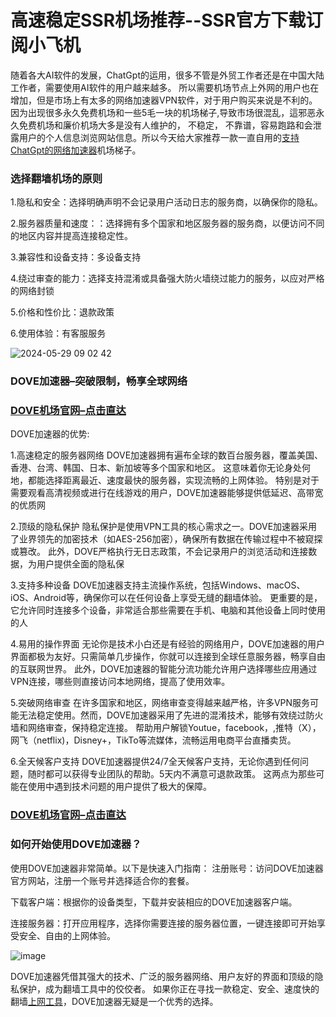# 高速稳定SSR机场推荐--SSR官方下载订阅小飞机

随着各大AI软件的发展，ChatGpt的运用，很多不管是外贸工作者还是在中国大陆工作者，需要使用AI软件的用户越来越多。
所以需要机场节点上外网的用户也在增加，但是市场上有太多的网络加速器VPN软件，对于用户购买来说是不利的。
因为出现很多永久免费机场和一些5毛一块的机场梯子,导致市场很混乱，這邪恶永久免费机场和廉价机场大多是没有人维护的， 不稳定，
不靠谱，容易跑路和会泄露用户的个人信息浏览网站信息。所以今天给大家推荐一款一直自用的[支持ChatGpt的网络加速器](https://appletalking.cc/archives/245)机场梯子。

### 选择翻墙机场的原则

1.隐私和安全：选择明确声明不会记录用户活动日志的服务商，以确保你的隐私。

2.服务器质量和速度：：选择拥有多个国家和地区服务器的服务商，以便访问不同的地区内容并提高连接稳定性。

3.兼容性和设备支持：多设备支持

4.绕过审查的能力：选择支持混淆或具备强大防火墙绕过能力的服务，以应对严格的网络封锁

5.价格和性价比：退款政策

6.使用体验：有客服服务

![2024-05-29 09 02 42](https://github.com/user-attachments/assets/1f611aa7-70f5-4a61-b414-379893c9c539)

### DOVE加速器–突破限制，畅享全球网络
### [DOVE机场官网–点击直达](https://dove8.cc/a.php?alavBTtF8UB)

DOVE加速器的优势:

1.高速稳定的服务器网络 DOVE加速器拥有遍布全球的数百台服务器，覆盖美国、香港、台湾、韩国、日本、新加坡等多个国家和地区。
这意味着你无论身处何地，都能选择距离最近、速度最快的服务器，实现流畅的上网体验。 特别是对于需要观看高清视频或进行在线游戏的用户，DOVE加速器能够提供低延迟、高带宽的优质网

2.顶级的隐私保护 隐私保护是使用VPN工具的核心需求之一。DOVE加速器采用了业界领先的加密技术（如AES-256加密），确保所有数据在传输过程中不被窥探或篡改。
此外，DOVE严格执行无日志政策，不会记录用户的浏览活动和连接数据，为用户提供全面的隐私保

3.支持多种设备 DOVE加速器支持主流操作系统，包括Windows、macOS、iOS、Android等，确保你可以在任何设备上享受无缝的翻墙体验。 
更重要的是，它允许同时连接多个设备，非常适合那些需要在手机、电脑和其他设备上同时使用的人

4.易用的操作界面 无论你是技术小白还是有经验的网络用户，DOVE加速器的用户界面都极为友好。只需简单几步操作，你就可以连接到全球任意服务器，畅享自由的互联网世界。 
此外，DOVE加速器的智能分流功能允许用户选择哪些应用通过VPN连接，哪些则直接访问本地网络，提高了使用效率。

5.突破网络审查 在许多国家和地区，网络审查变得越来越严格，许多VPN服务可能无法稳定使用。然而，DOVE加速器采用了先进的混淆技术，能够有效绕过防火墙和网络审查，保持稳定连接。 帮助用户解锁Youtue，facebook，,推特（X），网飞（netflix)，Disney+，TikTo等流媒体，流畅运用电商平台直播卖货。

6.全天候客户支持 DOVE加速器提供24/7全天候客户支持，无论你遇到任何问题，随时都可以获得专业团队的帮助。5天内不满意可退款政策。 这两点为那些可能在使用中遇到技术问题的用户提供了极大的保障。

### [DOVE机场官网–点击直达](https://dove8.cc/a.php?alavBTtF8UB)

### 如何开始使用DOVE加速器？

使用DOVE加速器非常简单。以下是快速入门指南： 注册账号：访问DOVE加速器官方网站，注册一个账号并选择适合你的套餐。

下载客户端：根据你的设备类型，下载并安装相应的DOVE加速器客户端。

连接服务器：打开应用程序，选择你需要连接的服务器位置，一键连接即可开始享受安全、自由的上网体验。

![image](https://github.com/user-attachments/assets/705c5e05-5597-4e41-a808-5b5e935ffa70)

DOVE加速器凭借其强大的技术、广泛的服务器网络、用户友好的界面和顶级的隐私保护，成为翻墙工具中的佼佼者。
如果你正在寻找一款稳定、安全、速度快的翻墙[上网工具](https://github.com/kkll-jiay/jichangtuij)，DOVE加速器无疑是一个优秀的选择。

